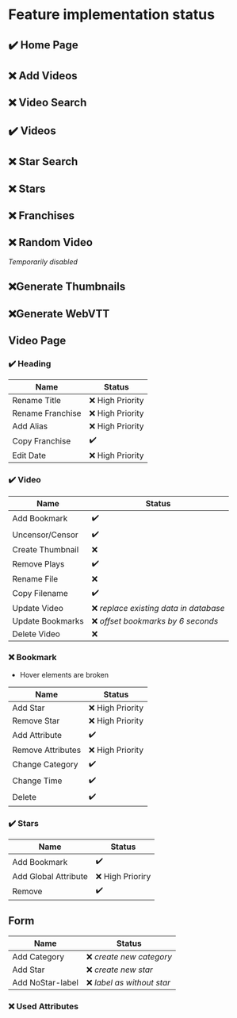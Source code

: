 # Feature implementation status

## :heavy_check_mark: Home Page

## :x: Add Videos

## :x: Video Search

## :heavy_check_mark: Videos

## :x: Star Search

## :x: Stars

## :x: Franchises

## :x: Random Video

_Temporarily disabled_

## :x:Generate Thumbnails

## :x:Generate WebVTT

## Video Page

### :heavy_check_mark: Heading

| Name             | Status             |
| ---------------- | ------------------ |
| Rename Title     | :x: High Priority  |
| Rename Franchise | :x: High Priority  |
| Add Alias        | :x: High Priority  |
| Copy Franchise   | :heavy_check_mark: |
| Edit Date        | :x: High Priority  |

### :heavy_check_mark: Video

| Name             | Status                                  |
| ---------------- | --------------------------------------- |
| Add Bookmark     | :heavy_check_mark:                      |
| Uncensor/Censor  | :heavy_check_mark:                      |
| Create Thumbnail | :x:                                     |
| Remove Plays     | :heavy_check_mark:                      |
| Rename File      | :x:                                     |
| Copy Filename    | :heavy_check_mark:                      |
| Update Video     | :x: _replace existing data in database_ |
| Update Bookmarks | :x: _offset bookmarks by 6 seconds_     |
| Delete Video     | :x:                                     |

### :x: Bookmark

-   Hover elements are broken

| Name              | Status             |
| ----------------- | ------------------ |
| Add Star          | :x: High Priority  |
| Remove Star       | :x: High Priority  |
| Add Attribute     | :heavy_check_mark: |
| Remove Attributes | :x: High Priority  |
| Change Category   | :heavy_check_mark: |
| Change Time       | :heavy_check_mark: |
| Delete            | :heavy_check_mark: |

### :heavy_check_mark: Stars

| Name                 | Status             |
| -------------------- | ------------------ |
| Add Bookmark         | :heavy_check_mark: |
| Add Global Attribute | :x: High Prioriry  |
| Remove               | :heavy_check_mark: |

## Form

| Name             | Status                      |
| ---------------- | --------------------------- |
| Add Category     | :x: _create new category_   |
| Add Star         | :x: _create new star_       |
| Add NoStar-label | :x: _label as without star_ |

### :x: Used Attributes
